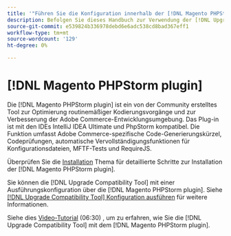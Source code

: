 ```yaml
---
title: '"Führen Sie die Konfiguration innerhalb der [!DNL Magento PHPStorm plugin]"'
description: Befolgen Sie dieses Handbuch zur Verwendung der [!DNL Upgrade Compatibility Tool] innerhalb der [!DNL Magento PHPStorm plugin].
source-git-commit: e539824b336978debd6e6adc538cd8bad367eff1
workflow-type: tm+mt
source-wordcount: '129'
ht-degree: 0%

---
```



# [!DNL Magento PHPStorm plugin]

Die [!DNL Magento PHPStorm plugin] ist ein von der Community erstelltes Tool zur Optimierung routinemäßiger Kodierungsvorgänge und zur Verbesserung der Adobe Commerce-Entwicklungsumgebung. Das Plug-in ist mit den IDEs IntelliJ IDEA Ultimate und PhpStorm kompatibel. Die Funktion umfasst Adobe Commerce-spezifische Code-Generierungskürzel, Codeprüfungen, automatische Vervollständigungsfunktionen für Konfigurationsdateien, MFTF-Tests und RequireJS.

Überprüfen Sie die [Installation](https://devdocs.magento.com/guides/v2.4/ext-best-practices/phpstorm/installation.html) Thema für detaillierte Schritte zur Installation der [!DNL Magento PHPStorm plugin].

Sie können die [!DNL Upgrade Compatibility Tool] mit einer Ausführungskonfiguration über die [!DNL Magento PHPStorm plugin]. Siehe [[!DNL Upgrade Compatibility Tool] Konfiguration ausführen](https://devdocs.magento.com/guides/v2.3/ext-best-practices/phpstorm/uct-run-configuration.html) für weitere Informationen.

Siehe dies [Video-Tutorial](https://experienceleague.adobe.com/docs/commerce-learn/tutorials/upgrade/uct-phpstorm.html?lang=en) (06:30) , um zu erfahren, wie Sie die [!DNL Upgrade Compatibility Tool] mit dem [!DNL Magento PHPStorm plugin].
